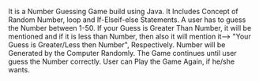 It is a Number Guessing Game build using Java. It Includes Concept of Random Number, loop and If-Elseif-else Statements.
A user has to guess the Number between 1-50. If your Guess is Greater Than Number, it will be mentioned and if it is less than Number, then also it will mention it--> "Your Guess is Greater/Less then Number", Respectively.
Number will be Generated by the Computer Randomly. 
The Game continues until user guess the Number correctly.
User can Play the Game Again, if he/she wants.
